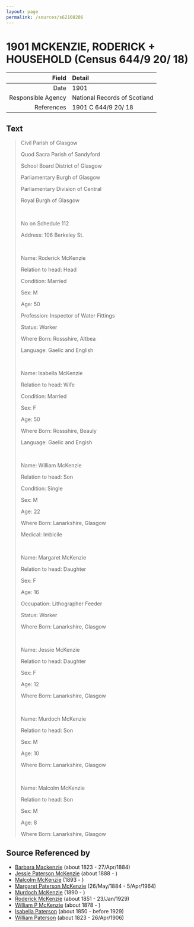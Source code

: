 ```yaml
---
layout: page
permalink: /sources/s62108286
---
```


# 1901 MCKENZIE, RODERICK + HOUSEHOLD (Census 644/9 20/ 18)

Field | Detail
---:|:---
Date | 1901
Responsible Agency | National Records of Scotland
References | 1901 C 644/9 20/ 18

## Text

> Civil Parish of Glasgow
>
> Quod Sacra Parish of Sandyford
>
> School Board District of Glasgow
>
> Parliamentary Burgh of Glasgow
>
> Parliamentary Division of Central
>
> Royal Burgh of Glasgow
>
> <br/>
>
> No on Schedule 112
>
> Address: 106 Berkeley St.
>
> <br/>
>
> Name: Roderick McKenzie
>
> Relation to head: Head
>
> Condition: Married
>
> Sex: M
>
> Age: 50
>
> Profession: Inspector of Water Fittings
>
> Status: Worker
>
> Where Born: Rossshire, Altbea
>
> Language: Gaelic and English
>
> <br/>
>
> Name: Isabella McKenzie
>
> Relation to head: Wife
>
> Condition: Married
>
> Sex: F
>
> Age: 50
>
> Where Born: Rossshire, Beauly
>
> Language: Gaelic and Engish
>
> <br/>
>
> Name: William McKenzie
>
> Relation to head: Son
>
> Condition: Single
>
> Sex: M
>
> Age: 22
>
> Where Born: Lanarkshire, Glasgow
>
> Medical: Imbicile
>
> <br/>
>
> Name: Margaret McKenzie
>
> Relation to head: Daughter
>
> Sex: F
>
> Age: 16
>
> Occupation: Lithographer Feeder
>
> Status: Worker
>
> Where Born: Lanarkshire, Glasgow
>
> <br/>
>
> Name: Jessie McKenzie
>
> Relation to head: Daughter
>
> Sex: F
>
> Age: 12
>
> Where Born: Lanarkshire, Glasgow
>
> <br/>
>
> Name: Murdoch McKenzie
>
> Relation to head: Son
>
> Sex: M
>
> Age: 10
>
> Where Born: Lanarkshire, Glasgow
>
> <br/>
>
> Name: Malcolm McKenzie
>
> Relation to head: Son
>
> Sex: M
>
> Age: 8
>
> Where Born: Lanarkshire, Glasgow
>

## Source Referenced by

* [Barbara Mackenzie](../people/@28263584@-barbara-mackenzie-b1823-d1884-4-27.md) (about 1823 - 27/Apr/1884)
* [Jessie Paterson McKenzie](../people/@2043547@-jessie-paterson-mckenzie-b1888-d.md) (about 1888 - )
* [Malcolm McKenzie](../people/@40866411@-malcolm-mckenzie-b1893-d.md) (1893 - )
* [Margaret Paterson McKenzie](../people/@88610293@-margaret-paterson-mckenzie-b1884-5-26-d1964-4-5.md) (26/May/1884 - 5/Apr/1964)
* [Murdoch McKenzie](../people/@99087108@-murdoch-mckenzie-b1890-d.md) (1890 - )
* [Roderick McKenzie](../people/@76793596@-roderick-mckenzie-b1851-d1929-1-23.md) (about 1851 - 23/Jan/1929)
* [William P McKenzie](../people/@51734912@-william-p-mckenzie-b1878-d.md) (about 1878 - )
* [Isabella Paterson](../people/@24882788@-isabella-paterson-b1850-d1929.md) (about 1850 - before 1929)
* [William Paterson](../people/@55148620@-william-paterson-b1823-d1906-4-26.md) (about 1823 - 26/Apr/1906)
